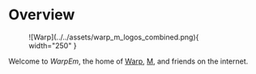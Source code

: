 # Overview

<figure markdown="span">
  ![Warp](../../assets/warp_m_logos_combined.png){ width="250" }
  <figcaption></figcaption>
</figure>

Welcome to *WarpEm*, the home of 
[Warp](./home/what_is_warp.md), 
[M](./home/what_is_m.md),
and friends on the internet.

